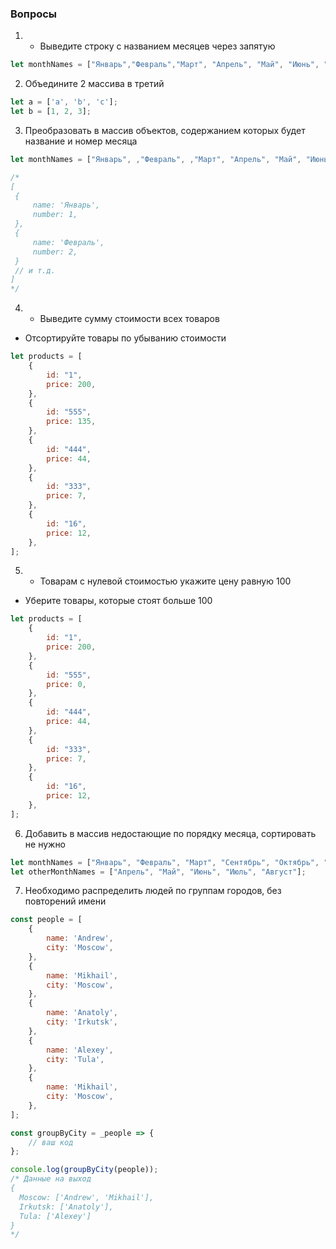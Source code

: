 ### Вопросы
1.  - Выведите строку с названием месяцев через запятую
```javascript
let monthNames = ["Январь","Февраль","Март", "Апрель", "Май", "Июнь", "Июль", "Август", "Сентябрь", "Октябрь", "Ноябрь", "Декабрь"];
```
2. Объедините 2 массива в третий
```javascript
let a = ['a', 'b', 'c'];
let b = [1, 2, 3];
```
3. Преобразовать в массив объектов, содержанием которых будет название и номер месяца
```javascript
let monthNames = ["Январь", ,"Февраль", ,"Март", "Апрель", "Май", "Июнь", "Июль", "Август", "Сентябрь", "Октябрь", "Ноябрь", "Декабрь"];

/*
[
 {
     name: 'Январь',
     number: 1,
 },
 {
     name: 'Февраль',
     number: 2,
 }
 // и т.д.
]
*/
```
4.  - Выведите сумму стоимости всех товаров
- Отсортируйте товары по убыванию стоимости
```javascript
let products = [
    {
        id: "1",
        price: 200,
    },
    {
        id: "555",
        price: 135,
    },
    {
        id: "444",
        price: 44,
    },
    {
        id: "333",
        price: 7,
    },
    {
        id: "16",
        price: 12,
    },
];
```
5. - Товарам с нулевой стоимостью укажите цену равную 100
- Уберите товары, которые стоят больше 100
```javascript
let products = [
    {
        id: "1",
        price: 200,
    },
    {
        id: "555",
        price: 0,
    },
    {
        id: "444",
        price: 44,
    },
    {
        id: "333",
        price: 7,
    },
    {
        id: "16",
        price: 12,
    },
];
```
6. Добавить в массив недостающие по порядку месяца, сортировать не нужно
```javascript
let monthNames = ["Январь", "Февраль", "Март", "Сентябрь", "Октябрь", "Ноябрь", "Декабрь"];
let otherMonthNames = ["Апрель", "Май", "Июнь", "Июль", "Август"];
```
7. Необходимо распределить людей по группам городов, без повторений имени
```javascript
const people = [
    {
        name: 'Andrew',
        city: 'Moscow',
    },
    {
        name: 'Mikhail',
        city: 'Moscow',
    },
    {
        name: 'Anatoly',
        city: 'Irkutsk',
    },
    {
        name: 'Alexey',
        city: 'Tula',
    },
    {
        name: 'Mikhail',
        city: 'Moscow',
    },
];

const groupByCity = _people => {
    // ваш код
};

console.log(groupByCity(people));
/* Данные на выход
{
  Moscow: ['Andrew', 'Mikhail'],
  Irkutsk: ['Anatoly'],
  Tula: ['Alexey']
}
*/
```
